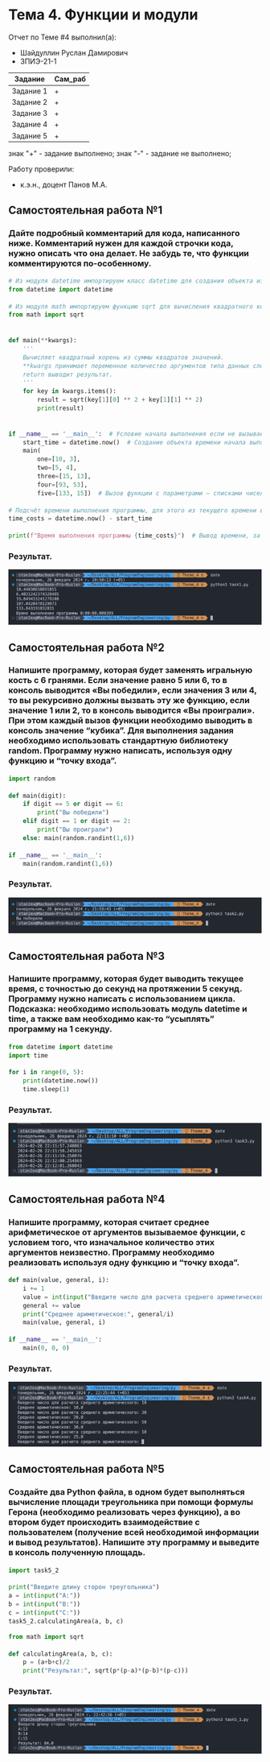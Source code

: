 # Тема 4. Функции и модули
Отчет по Теме #4 выполнил(а):
- Шайдуллин Руслан Дамирович
- ЗПИЭ-21-1

| Задание | Сам_раб |
| ------  | ------ |
| Задание 1 | + |
| Задание 2 | + |
| Задание 3 | + |
| Задание 4 | + |
| Задание 5 | + |

знак "+" - задание выполнено; знак "-" - задание не выполнено;

Работу проверили:
- к.э.н., доцент Панов М.А.

## Самостоятельная работа №1
### Дайте подробный комментарий для кода, написанного ниже. Комментарий нужен для каждой строчки кода, нужно описать что она делает. Не забудь те, что функции комментируются по-особенному.

```python
# Из модуля datetime импортируем класс datetime для создания объекта из текущих даты и времени
from datetime import datetime

# Из модуля math импортируем функцию sqrt для вычисления квадратного корня
from math import sqrt


def main(**kwargs):
    '''
    Вычисляет квадратный корень из суммы квадратов значений.
    **kwargs принимает переменное количество аргументов типа данных словарь со значениями в виде списка чисел.
    return выводит результат.
    '''
    for key in kwargs.items():
        result = sqrt(key[1][0] ** 2 + key[1][1] ** 2)
        print(result)


if __name__ == '__main__':  # Условие начала выполнения если не вызывается из другого модуля, а запускается напрямую
    start_time = datetime.now()  # Создание объекта времени начала выполнения программы
    main(
        one=[10, 3],
        two=[5, 4],
        three=[15, 13],
        four=[93, 53],
        five=[133, 15])  # Вызов функции с параметрами — списками чисел

# Подсчёт времени выполнения программы, для этого из текущего времени вычитается время начала выполнения
time_costs = datetime.now() - start_time

print(f"Время выполнения программы {time_costs}")  # Вывод времени, за которое была выполнена программа
```
### Результат.
![Меню](https://github.com/stratch1989/ProgramEngineering/blob/Theme_4/img/task1.png)

## Самостоятельная работа №2
### Напишите программу, которая будет заменять игральную кость с 6 гранями. Если значение равно 5 или 6, то в консоль выводится «Вы победили», если значения 3 или 4, то вы рекурсивно должны вызвать эту же функцию, если значение 1 или 2, то в консоль выводится «Вы проиграли». При этом каждый вызов функции необходимо выводить в консоль значение “кубика”. Для выполнения задания необходимо использовать стандартную библиотеку random. Программу нужно написать, используя одну функцию и “точку входа”.

```python
import random

def main(digit):
    if digit == 5 or digit == 6:
        print("Вы победили")
    elif digit == 1 or digit == 2:
        print("Вы проиграли")
    else: main(random.randint(1,6))

if __name__ == '__main__':
    main(random.randint(1,6))
```
### Результат.
![Меню](https://github.com/stratch1989/ProgramEngineering/blob/Theme_4/img/task2.png)

## Самостоятельная работа №3
### Напишите программу, которая будет выводить текущее время, с точностью до секунд на протяжении 5 секунд. Программу нужно написать с использованием цикла. Подсказка: необходимо использовать модуль datetime и time, а также вам необходимо как-то “усыплять” программу на 1 секунду.

```python
from datetime import datetime
import time

for i in range(0, 5):
    print(datetime.now())
    time.sleep(1)
```
### Результат.
![Меню](https://github.com/stratch1989/ProgramEngineering/blob/Theme_4/img/task3.png)
  
## Самостоятельная работа №4
### Напишите программу, которая считает среднее арифметическое от аргументов вызываемое функции, с условием того, что изначальное количество этих аргументов неизвестно. Программу необходимо реализовать используя одну функцию и “точку входа”.

```python
def main(value, general, i):
    i += 1
    value = int(input("Введите число для расчета среднего ариметического: "))
    general += value
    print("Среднее ариметическое:", general/i)
    main(value, general, i)

if __name__ == '__main__':
    main(0, 0, 0)
```
### Результат.
![Меню](https://github.com/stratch1989/ProgramEngineering/blob/Theme_4/img/task4.png)

## Самостоятельная работа №5
### Создайте два Python файла, в одном будет выполняться вычисление площади треугольника при помощи формулы Герона (необходимо реализовать через функцию), а во втором будет происходить взаимодействие с пользователем (получение всей необходимой информации и вывод результатов). Напишите эту программу и выведите в консоль полученную площадь.

```python
import task5_2

print("Введите длину сторон треугольника")
a = int(input("A:"))
b = int(input("B:"))
c = int(input("C:"))
task5_2.calculatingArea(a, b, c)
```

```python
from math import sqrt 

def calculatingArea(a, b, c):
    p = (a+b+c)/2
    print("Результат:", sqrt(p*(p-a)*(p-b)*(p-c)))
```

### Результат.
![Меню](https://github.com/stratch1989/ProgramEngineering/blob/Theme_4/img/task5.png)